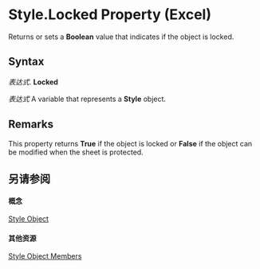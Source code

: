 
# Style.Locked Property (Excel)

Returns or sets a  **Boolean** value that indicates if the object is locked.


## Syntax

 _表达式_. **Locked**

 _表达式_ A variable that represents a **Style** object.


## Remarks

This property returns  **True** if the object is locked or **False** if the object can be modified when the sheet is protected.


## 另请参阅


#### 概念


[Style Object](3c1e9184-0075-5f46-9a1a-0b61d874d1f8.md)
#### 其他资源


[Style Object Members](http://msdn.microsoft.com/library/78f477c9-4033-e7c5-fc3d-7ba025392d31%28Office.15%29.aspx)